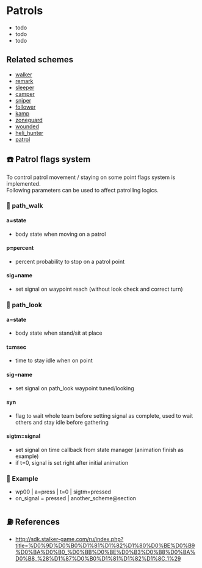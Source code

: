 # Patrols

- todo <br/>
- todo <br/>
- todo <br/>

## Related schemes

- [walker](./schemes/walker.md)
- [remark](./schemes/remark.md)
- [sleeper](./schemes/sleeper.md)
- [camper](./schemes/camper.md)
- [sniper](./schemes/sniper.md)
- [follower](./schemes/follower.md)
- [kamp](./schemes/kamp.md)
- [zoneguard](./schemes/zoneguard.md)
- [wounded](./schemes/wounded.md)
- [heli_hunter](./schemes/heli_hunter.md)
- [patrol](./schemes/patrol.md)

## ☎️ Patrol flags system

To control patrol movement / staying on some point flags system is implemented. <br/>
Following parameters can be used to affect patrolling logics.

### 🔨 path_walk

#### a=state

- body state when moving on a patrol

#### p=percent

- percent probability to stop on a patrol point

#### sig=name

- set signal on waypoint reach (without look check and correct turn)

### 🔨 path_look

#### a=state

- body state when stand/sit at place

#### t=msec

- time to stay idle when on point

#### sig=name

- set signal on path_look waypoint tuned/looking

#### syn

- flag to wait whole team before setting signal as complete, used to wait others and stay idle before gathering

#### sigtm=signal

- set signal on time callback from state manager (animation finish as example)
- if t=0, signal is set right after initial animation

### 💊 Example

- wp00 | a=press | t=0 | sigtm=pressed
- on_signal = pressed | another_scheme@section

## ⛽️ References

- http://sdk.stalker-game.com/ru/index.php?title=%D0%9D%D0%B0%D1%81%D1%82%D1%80%D0%BE%D0%B9%D0%BA%D0%B0_%D0%BB%D0%BE%D0%B3%D0%B8%D0%BA%D0%B8_%28%D1%87%D0%B0%D1%81%D1%82%D1%8C_1%29
